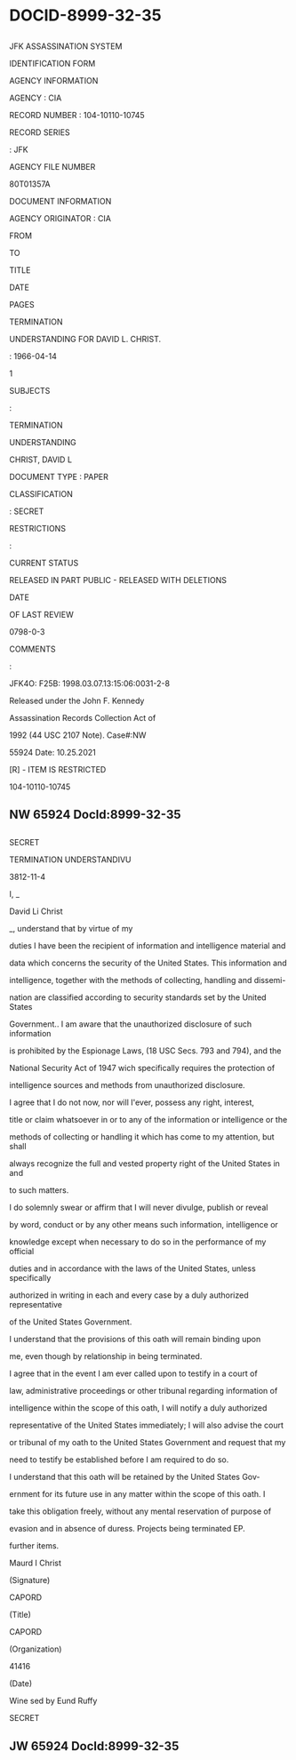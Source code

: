 # DOCID-8999-32-35

##
JFK ASSASSINATION SYSTEM

IDENTIFICATION FORM

AGENCY INFORMATION

AGENCY : CIA

RECORD NUMBER : 104-10110-10745

RECORD SERIES

: JFK

AGENCY FILE NUMBER

80T01357A

DOCUMENT INFORMATION

AGENCY ORIGINATOR : CIA

FROM

TO

TITLE

DATE

PAGES

TERMINATION

UNDERSTANDING FOR DAVID L. CHRIST.

: 1966-04-14

1

SUBJECTS

:

TERMINATION

UNDERSTANDING

CHRIST, DAVID L

DOCUMENT TYPE : PAPER

CLASSIFICATION

: SECRET

RESTRICTIONS

:

CURRENT STATUS

RELEASED IN PART PUBLIC - RELEASED WITH DELETIONS

DATE

OF LAST REVIEW

0798-0-3

COMMENTS

:

JFK4O: F25B: 1998.03.07.13:15:06:0031-2-8

Released under the John F. Kennedy

Assassination Records Collection Act of

1992 (44 USC 2107 Note). Case#:NW

55924 Date: 10.25.2021

[R] - ITEM IS RESTRICTED

104-10110-10745

NW 65924 Docld:8999-32-35
---

##
SECRET

TERMINATION UNDERSTANDIVU

3812-11-4

I, _

David Li Christ

_, understand that by virtue of my

duties I have been the recipient of information and intelligence material and

data which concerns the security of the United States. This information and

intelligence, together with the methods of collecting, handling and dissemi-

nation are classified according to security standards set by the United States

Government.. I am aware that the unauthorized disclosure of such information

is prohibited by the Espionage Laws, (18 USC Secs. 793 and 794), and the

National Security Act of 1947 wich specifically requires the protection of

intelligence sources and methods from unauthorized disclosure.

I agree that I do not now, nor will I'ever, possess any right, interest,

title or claim whatsoever in or to any of the information or intelligence or the

methods of collecting or handling it which has come to my attention, but shall

always recognize the full and vested property right of the United States in and

to such matters.

I do solemnly swear or affirm that I will never divulge, publish or reveal

by word, conduct or by any other means such information, intelligence or

knowledge except when necessary to do so in the performance of my official

duties and in accordance with the laws of the United States, unless specifically

authorized in writing in each and every case by a duly authorized representative

of the United States Government.

I understand that the provisions of this oath will remain binding upon

me, even though by relationship in being terminated.

I agree that in the event I am ever called upon to testify in a court of

law, administrative proceedings or other tribunal regarding information of

intelligence within the scope of this oath, I will notify a duly authorized

representative of the United States immediately; I will also advise the court

or tribunal of my oath to the United States Government and request that my

need to testify be established before I am required to do so.

I understand that this oath will be retained by the United States Gov-

ernment for its future use in any matter within the scope of this oath. I

take this obligation freely, without any mental reservation of purpose of

evasion and in absence of duress. Projects being terminated EP.

further items.

Maurd I Christ

(Signature)

CAPORD

(Title)

CAPORD

(Organization)

41416

(Date)

Wine sed by Eund Ruffy

SECRET

JW 65924 Docld:8999-32-35
---

